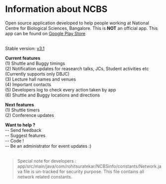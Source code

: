# Information about NCBS

Open source application developed to help people working at National Centre for Biological Sciences, Bangalore. This is <b>NOT</b> an official app. This app can be found on <a href= "https://play.google.com/store/apps/details?id=com.rohitsuratekar.NCBSinfo">Google Play Store</a><br></br>

Stable version: <a href = https://github.com/NCBSinfo/NCBSinfo/tree/version3.1> v3.1 </a></br>

<b>Current features</b> </br>
(1) Shuttle and Buggy timings </br>
(2) Notification updates for reasearch talks, JCs, Student activities etc (Currently supports only DBJC) </br>
(3) Lecture hall names and venues </br>
(4) Important contacts </br>
(5) Developers log to check every action taken by app </br>
(6) Shuttle and Buggy locations and directions </br>

<b>Next features </b></br>
(1) Shuttle timers </br>
(2) Conference updates </br>

<b> Want to help ? </b></br>
-- Send feedback </br>
-- Suggest features</br>
-- Code !</br>
-- Be an administrator for event updates :) </br></br>

> Special note for developers :  app/src/main/java/com/rohitsuratekar/NCBSinfo/constants/Network.java file is un-tracked for security purpose. This file contains all network related constants.
